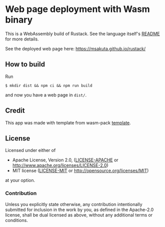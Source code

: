# Web page deployment with Wasm binary

This is a WebAssembly build of Rustack.
See the language itself's [README](../README.md) for more details.

See the deployed web page here: https://msakuta.github.io/rustack/


## How to build

Run

```
$ mkdir dist && npm ci && npm run build
```

and now you have a web page in `dist/`.


## Credit

This app was made with template from wasm-pack [template][template-docs].

[template-docs]: https://rustwasm.github.io/docs/wasm-pack/tutorials/npm-browser-packages/index.html


## License

Licensed under either of

* Apache License, Version 2.0, ([LICENSE-APACHE](LICENSE-APACHE) or http://www.apache.org/licenses/LICENSE-2.0)
* MIT license ([LICENSE-MIT](LICENSE-MIT) or http://opensource.org/licenses/MIT)

at your option.

### Contribution

Unless you explicitly state otherwise, any contribution intentionally
submitted for inclusion in the work by you, as defined in the Apache-2.0
license, shall be dual licensed as above, without any additional terms or
conditions.